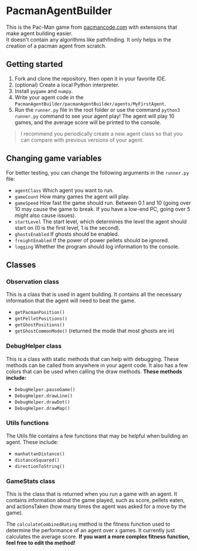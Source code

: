# PacmanAgentBuilder
This is the Pac-Man game from [pacmancode.com](https://pacmancode.com/) with extensions that make agent building easier. \
It doesn't contain any algorithms like pathfinding. It only helps in the creation of a pacman agent from scratch.

## Getting started
1. Fork and clone the repository, then open it in your favorite IDE.
2. (optional) Create a local Python interpreter.
3. Install `pygame` and `numpy`.
5. Write your agent code in the `PacmanAgentBuilder/pacmanAgentBuilder/agents/MyFirstAgent`.
6. Run the `runner.py` file in the root folder or use the command `python3 runner.py` command to see your agent play! The agent will play 10 games, and the average score will be printed to the console.

> I recommend you periodically create a new agent class so that you can compare with previous versions of your agent.

## Changing game variables
For better testing, you can change the following arguments in the `runner.py` file:
- `agentClass` Which agent you want to run.
- `gameCount` How many games the agent will play.
- `gameSpeed` How fast the game should run. Between 0.1 and 10 (going over 10 may cause the game to break. If you have a low-end PC, going over 5 might also cause issues).
- `startLevel` The start level, which determines the level the agent should start on (0 is the first level, 1 is the second).
- `ghostsEnabled` If ghosts should be enabled.
- `freightEnabled` If the power of power pellets should be ignored.
- `logging` Whether the program should log information to the console.

## Classes
### Observation class
This is a class that is used in agent building.
It contains all the necessary information that the agent will need to beat the game.
- `getPacmanPosition()`
- `getPelletPositions()`
- `getGhostPositions()`
- `getGhostCommonMode()` (returned the mode that most ghosts are in)

### DebugHelper class
This is a class with static methods that can help with debugging. These methods can be called from anywhere in your agent code. It also has a few colors that can be used when calling the draw methods.
**These methods include:**
- `DebugHelper.pauseGame()`
- `DebugHelper.drawLine()`
- `DebugHelper.drawDot()`
- `DebugHelper.drawMap()`

### Utils functions
The Utils file contains a few functions that may be helpful when building an agent. These include:
- `manhattanDistance()`
- `distanceSquared()`
- `directionToString()`

### GameStats class
This is the class that is returned when you run a game with an agent. It contains information about the game played, such as score, pellets eaten, and actionsTaken (how many times the agent was asked for a move by the game).

The `calculateCombinedRating` method is the fitness function used to determine the performance of an agent over x games. It currently just calculates the average score. **If you want a more complex fitness function, feel free to edit the method!**

